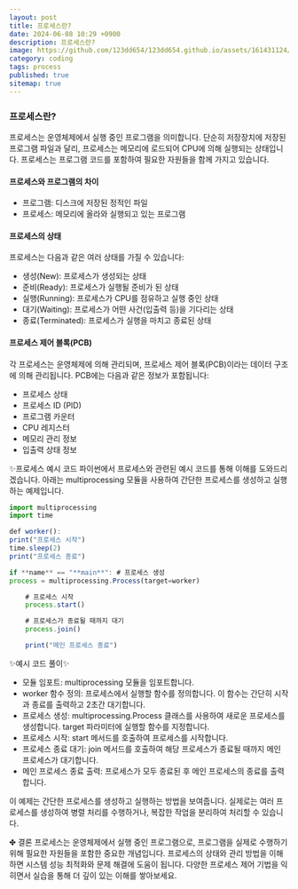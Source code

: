 ```yaml
---
layout: post
title: 프로세스란?
date: 2024-06-08 10:29 +0900
description: 프로세스란?
image: https://github.com/123dd654/123dd654.github.io/assets/161431124/be6ff23b-f5fd-4450-8a96-bc7d203324b4
category: coding
tags: process
published: true
sitemap: true
---
```


### 프로세스란?

프로세스는 운영체제에서 실행 중인 프로그램을 의미합니다.
단순히 저장장치에 저장된 프로그램 파일과 달리, 프로세스는 메모리에 로드되어 CPU에 의해 실행되는 상태입니다.
프로세스는 프로그램 코드를 포함하여 필요한 자원들을 함께 가지고 있습니다.

#### 프로세스와 프로그램의 차이

- 프로그램: 디스크에 저장된 정적인 파일
- 프로세스: 메모리에 올라와 실행되고 있는 프로그램

#### 프로세스의 상태

프로세스는 다음과 같은 여러 상태를 가질 수 있습니다:

- 생성(New): 프로세스가 생성되는 상태
- 준비(Ready): 프로세스가 실행될 준비가 된 상태
- 실행(Running): 프로세스가 CPU를 점유하고 실행 중인 상태
- 대기(Waiting): 프로세스가 어떤 사건(입출력 등)을 기다리는 상태
- 종료(Terminated): 프로세스가 실행을 마치고 종료된 상태

#### 프로세스 제어 블록(PCB)

각 프로세스는 운영체제에 의해 관리되며, 프로세스 제어 블록(PCB)이라는 데이터 구조에 의해 관리됩니다.
PCB에는 다음과 같은 정보가 포함됩니다:

- 프로세스 상태
- 프로세스 ID (PID)
- 프로그램 카운터
- CPU 레지스터
- 메모리 관리 정보
- 입출력 상태 정보

✨프로세스 예시 코드
파이썬에서 프로세스와 관련된 예시 코드를 통해 이해를 도와드리겠습니다.
아래는 multiprocessing 모듈을 사용하여 간단한 프로세스를 생성하고 실행하는 예제입니다.

```javascript
import multiprocessing
import time

def worker():
print("프로세스 시작")
time.sleep(2)
print("프로세스 종료")

if **name** == "**main**": # 프로세스 생성
process = multiprocessing.Process(target=worker)

    # 프로세스 시작
    process.start()

    # 프로세스가 종료될 때까지 대기
    process.join()

    print("메인 프로세스 종료")

```

✨예시 코드 풀이✨

- 모듈 임포트: multiprocessing 모듈을 임포트합니다.
- worker 함수 정의: 프로세스에서 실행할 함수를 정의합니다. 이 함수는 간단히 시작과 종료를 출력하고 2초간 대기합니다.
- 프로세스 생성: multiprocessing.Process 클래스를 사용하여 새로운 프로세스를 생성합니다. target 파라미터에 실행할 함수를 지정합니다.
- 프로세스 시작: start 메서드를 호출하여 프로세스를 시작합니다.
- 프로세스 종료 대기: join 메서드를 호출하여 해당 프로세스가 종료될 때까지 메인 프로세스가 대기합니다.
- 메인 프로세스 종료 출력: 프로세스가 모두 종료된 후 메인 프로세스의 종료를 출력합니다.

이 예제는 간단한 프로세스를 생성하고 실행하는 방법을 보여줍니다.
실제로는 여러 프로세스를 생성하여 병렬 처리를 수행하거나, 복잡한 작업을 분리하여 처리할 수 있습니다.

✤ 결론
프로세스는 운영체제에서 실행 중인 프로그램으로, 프로그램을 실제로 수행하기 위해 필요한 자원들을 포함한 중요한 개념입니다.
프로세스의 상태와 관리 방법을 이해하면 시스템 성능 최적화와 문제 해결에 도움이 됩니다.
다양한 프로세스 제어 기법을 익히면서 실습을 통해 더 깊이 있는 이해를 쌓아보세요.
